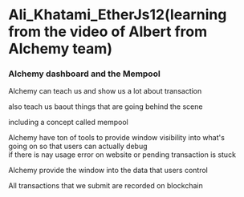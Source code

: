 # Ali_Khatami_EtherJs12(learning from the video of Albert from Alchemy team)


### Alchemy dashboard and the Mempool 

Alchemy can teach us and show us a lot about transaction <br>

also teach us baout things that are going behind the scene <br>

including a concept called mempool <br>

Alchemy have ton of tools to provide window visibility into what's <br>
going on so that users can actually debug <br>
if there is nay usage error on website or pending transaction is stuck<br>

Alchemy provide the window into the data that users control <br>

All transactions that we submit are recorded on blockchain <br>







